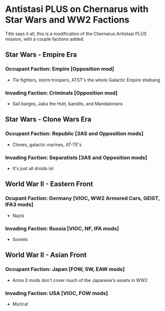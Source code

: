 # Antistasi PLUS on Chernarus with Star Wars and WW2 Factions

Title says it all, this is a modification of the Chernarus Antistasi PLUS mission, with a couple factions added:

## Star Wars - Empire Era

### Occupant Faction: Empire [Opposition mod]
- Tie fighters, storm troopers, ATST's the whole Galactic Empire shebang
### Invading Faction: Criminals [Opposition mod]
- Sail barges, Jaba the Hutt, bandits, and Mandalorians

## Star Wars - Clone Wars Era

### Occupant Faction: Republic [3AS and Opposition mods]
- Clones, galactic marines, AT-TE's
### Invading Faction: Separatists [3AS and Opposition mods]
- It's just all droids lol

## World War II - Eastern Front

### Ocupant Faction: Germany [VIOC, WW2 Armored Cars, GEIST, IFA3 mods]
- Nazis
### Invading Faction: Russia [VIOC, NF, IFA mods]
- Soviets

## World War II - Asian Front

### Occupant Faction: Japan [FOW, SW, EAW mods]
- Arma 3 mods don't cover much of the Japanese's assets in WW2
### Invading Faction: USA [VIOC, FOW mods]
- Murica!
